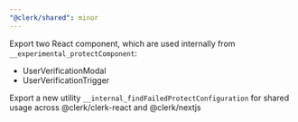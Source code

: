 ```yaml
---
"@clerk/shared": minor
---
```


Export two React component, which are used internally from `__experimental_protectComponent`:
- UserVerificationModal
- UserVerificationTrigger

Export a new utility `__internal_findFailedProtectConfiguration` for shared usage across @clerk/clerk-react and @clerk/nextjs
